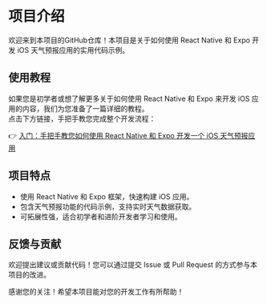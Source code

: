 # 项目介绍  

欢迎来到本项目的GitHub仓库！本项目是关于如何使用 React Native 和 Expo 开发 iOS 天气预报应用的实用代码示例。  

## 使用教程  

如果您是初学者或想了解更多关于如何使用 React Native 和 Expo 来开发 iOS 应用的内容，我们为您准备了一篇详细的教程。  
点击下方链接，手把手教您完成整个开发流程：  

👉 [入门：手把手教您如何使用 React Native 和 Expo 开发一个 iOS 天气预报应用](https://kokiyodesu.com/3/%e5%85%a5%e9%97%a8%ef%bc%9a%e6%89%8b%e6%8a%8a%e6%89%8b%e6%95%99%e6%82%a8%e5%a6%82%e4%bd%95%e4%bd%bf%e7%94%a8-react-native-%e5%92%8c-expo-%e5%bc%80%e5%8f%91%e4%b8%80%e4%b8%aa-ios-%e5%a4%a9%e6%b0%94/)  

## 项目特点  

- 使用 React Native 和 Expo 框架，快速构建 iOS 应用。  
- 包含天气预报功能的代码示例，支持实时天气数据获取。  
- 可拓展性强，适合初学者和进阶开发者学习和使用。  

## 反馈与贡献  

欢迎提出建议或贡献代码！您可以通过提交 Issue 或 Pull Request 的方式参与本项目的改进。  

感谢您的关注！希望本项目能对您的开发工作有所帮助！  
